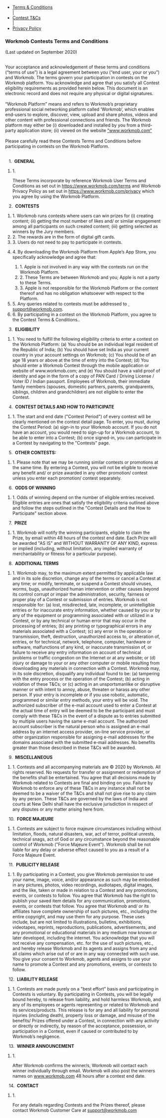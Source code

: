 <div class="container">
        <div class="row">
            <div class="col-12 mb-5">
                <div class="row">
                    <div class="col-12">
                        <!-- <a style="color:'#000'" class="close m-2" href="legal.html"><img src="img/close.png" width="30px" height="30px" class="float-right" alt="..."></a> -->
                    </div>
                </div>
                <div class="row">
                    <div class="col-12">
                        <ul class='tabs'>
                        <li><a href='/terms'>Terms & Conditions</a></li> |
                        <li class='active'><a href='javascript:void(0)'>Contest T&Cs</a></li> |
                        <li><a href='/privacy'>Privacy Policy</a></li>
                        </ul>
                    </div>
                </div>
                <!-- <a style="color:'#000'" class="close m-2" href="legal.html"><img src="img/close.png" width="30px" height="30px" class="float-right" alt="..."></a> -->
                <h3 class="mt-5 mb-3 font-weight-bold">Workmob Contests Terms and Conditions</h3>
                <p>(Last updated on September 2020)<br /><br /></p>
                <p>
                  Your acceptance and acknowledgement of these terms and conditions
                  (“terms of use”) is a legal agreement between you (“end user, your or you”)
                  and Workmob. The terms govern your participation in contests on the
                  Workmob platform. You acknowledge and agree that you satisfy all
                  Contest eligibility requirements as provided herein below. This document is
                  an electronic record and does not require any physical or digital
                  signatures.<br /><br />
                  “Workmob Platform” means and refers to Workmob’s proprietary
                  professional social networking platform called ‘Workmob’, which enables
                  end-users to explore, discover, view, upload and share photos, videos and
                  other content with professional connections and friends. The Workmob platform may either be (i) downloaded and installed by you
                  from a third-party application store; (ii) viewed on the website
                  <a href='https://www.workmob.com/'>“www.workmob.com”</a><br /><br />
                  Please carefully read these Contests Terms and Conditions before
                  participating in contests on the Workmob Platform.<br /><br />
              </p>
              <!-- section 1 -->
              <p class="mb20">&nbsp;&nbsp; 1. &nbsp;<strong>GENERAL</strong></p>
              <ol class="listing">
                  <li>
                      <span class="list">1.</span>
                      <p>These Terms incorporate by reference Workmob User Terms and
                      Conditions as set out in <a href='terms.html'>https://www.workmob.com/terms</a> and Workmob
                      Privacy Policy as set out in <a href='privacy.html'>https://www.workmob.com/privacy</a> which you
                      agree by using the Workmob Platform.</p>
                  </li>
              </ol>
              <!-- section 2 -->
              <p class="mb20">&nbsp;&nbsp; 2. &nbsp;<strong>CONTESTS</strong></p>
              <ol class="listing">
                  <li>
                      <span class="list">1.</span>
                      Workmob runs contests where users can win prizes for (i) creating
                      content; (ii) getting the most number of likes and/ or similar engagement
                      among all participants on such created content; (iii) getting selected as
                      winners by the Jury members.
                  </li>
                  <li>
                      <span class="list">2.</span>
                      The rewards are in the form of digital gift cards.
                  </li>
                  <li>
                      <span class="list">3.</span>
                      Users do not need to pay to participate in contests.
                  </li>
                  <li class="column">
                      <p class="flexRow mb20">
                          <span class="list">4.</span>
                          By downloading the Workmob Platform from Apple’s App Store, you
                          specifically acknowledge and agree that:
                      </p>
                      <ol class="listing">
                          <li>
                              <span class="list">1.</span>
                              Apple is not involved in any way with the contests run on the Workmob Platform.
                          </li>
                          <li>
                              <span class="list">2.</span>
                              These Terms are between Workmob and you; Apple is not a party to these Terms.
                          </li>
                          <li>
                              <span class="list">3.</span>
                              Apple is not responsible for the Workmob Platform or the content thereof and has no obligation whatsoever with respect to the Platform.
                          </li>
                      </ol>
                  </li>
                  <li>
                      <span class="list">5.</span>
                      Any queries related to contests must be addressed to <a href="mailito:support@workmob.com">&nbsp; support@workmob.com</a>.
                  </li>
                  <li>
                      <span class="list">6.</span>
                      By participating in a contest on the Workmob Platform, you agree to the Contest Terms & Conditions..
                  </li>
              </ol>
              <!-- section 3 -->
              <p class="mb20">&nbsp;&nbsp; 3. &nbsp;<strong>ELIGIBILITY</strong></p>
              <ol class="listing">
                  <li>
                      <span class="list">1.</span>
                      You need to fulfill the following eligibility criteria to enter a contest on the
                      Workmob Platform: (a) You should be an individual legal resident of the
                      Republic of India; (b) You should have set India as your current country in
                      your account settings on Workmob; (c) You should be of an age 18 years
                      or above at the time of entry into the Contest; (d) You should enter a
                      Workmob Contest through the mobile application or website of
                      www.workmob.com; and (e) You should have a valid proof of identity and
                      age in the form of a copy of PAN Card / Driving License / Voter ID / Indian
                      passport. Employees of Workmob, their immediate family members
                      (spouses, domestic partners, parents, grandparents, siblings, children
                      and grandchildren) are not eligible to enter the Contest.
                  </li>
              </ol>
              <!-- section 4 -->
              <p class="mb20">&nbsp;&nbsp; 4. &nbsp;<strong>CONTEST DETAILS AND HOW TO PARTICIPATE</strong></p>
              <ol class="listing">
                  <li>
                      <span class="list">1.</span>
                      The start and end date ("Contest Period") of every contest will be clearly
                      mentioned on the contest detail page. To enter, you must, during the
                      Contest Period: (a) sign-in to your Workmob account. If you do not have
                      an account, you would need to sign-up for a Workmob account, to be able
                      to enter into a Contest; (b) once signed-in, you can participate in a
                      Contest by navigating to the "Contests" page.
                  </li>
              </ol>
              <!-- section 5 -->
              <p class="mb20">&nbsp;&nbsp; 5. &nbsp;<strong>OTHER CONTESTS:</strong></p>
              <ol class="listing">
                  <li>
                      <span class="list">1.</span>
                      Please note that we may be running similar contests or promotions at the
                      same time. By entering a Contest, you will not be eligible to receive any
                      benefit and/ or prize awarded in any other promotion/ contest unless you
                      enter each promotion/ contest separately.
                  </li>
              </ol>
              <!-- section 6 -->
              <p class="mb20">&nbsp;&nbsp; 6. &nbsp;<strong>ODDS OF WINNING</strong></p>
              <ol class="listing">
                  <li>
                      <span class="list">1.</span>
                      Odds of winning depend on the number of eligible entries received.
                      Eligible entries are ones that satisfy the eligibility criteria outlined above
                      and follow the steps outlined in the "Contest Details and the How to
                      Participate" section above.
                  </li>
              </ol>
              <!-- section 7 -->
              <p class="mb20">&nbsp;&nbsp; 7. &nbsp;<strong>PRIZE</strong></p>
              <ol class="listing">
                  <li>
                      <span class="list">1.</span>
                      Workmob will notify the winning participants, eligible to claim the Prize, by
                      email within 48 hours of the contest end date. Each Prize will be awarded
                      "AS IS" and WITHOUT WARRANTY OF ANY KIND, express or implied
                      (including, without limitation, any implied warranty of merchantability or
                      fitness for a particular purpose).
                  </li>
              </ol>
              <!-- section 8 -->
              <p class="mb20">&nbsp;&nbsp; 8. &nbsp;<strong>ADDITIONAL TERMS</strong></p>
              <ol class="listing">
                  <li>
                      <span class="list">1.</span>
                      Workmob may, to the maximum extent permitted by applicable law and in
                      its sole discretion, change any of the terms or cancel a Contest at any
                      time; or modify, terminate, or suspend a Contest should viruses, worms,
                      bugs, unauthorized human intervention or other causes beyond its control
                      corrupt or impair the administration, security, fairness or proper play of a
                      Contest or submission of entries. Workmob is not responsible for: (a) lost,
                      misdirected, late, incomplete, or unintelligible entries or for inaccurate
                      entry information, whether caused by you or by any of the equipment or
                      programming associated with or utilized in a Contest, or by any technical
                      or human error that may occur in the processing of entries; (b) any
                      printing or typographical errors in any materials associated with a
                      Contest; (c) any error in the operation or transmission, theft, destruction,
                      unauthorized access to, or alteration of, entries, or for technical, network,
                      telephone, computer, hardware or software, malfunctions of any kind, or
                      inaccurate transmission of, or failure to receive any entry information on
                      account of technical problems or traffic congestion on the Internet or at
                      any website; or (d) injury or damage to your or any other computer or
                      mobile resulting from downloading any materials in connection with a
                      Contest. Workmob may, in its sole discretion, disqualify any individual
                      found to be: (a) tampering with the entry process or the operation of the
                      Contest; (b) acting in violation of these T&Cs; or (c) acting in an
                      unsportsmanlike or disruptive manner or with intent to annoy, abuse,
                      threaten or harass any other person. If your entry is incomplete or if you
                      use robotic, automatic, programmed or similar entry methods, your entry
                      will be void. The authorized subscriber of the e-mail account used to enter
                      a Contest at the actual time of entry will be deemed to be the participant
                      and must comply with these T&Cs in the event of a dispute as to entries
                      submitted by multiple users having the same e-mail account. The
                      authorized account subscriber is the natural person who is assigned an e-mail address by an internet access provider, on-line service provider, or
                      other organization responsible for assigning e-mail addresses for the
                      domains associated with the submitted e-mail addresses. No benefits
                      greater than those described in these T&Cs will be awarded.
                  </li>
              </ol>
              <!-- section 9 -->
              <p class="mb20">&nbsp;&nbsp; 9. &nbsp;<strong>MISCELLANEOUS</strong></p>
              <ol class="listing">
                  <li>
                      <span class="list">1.</span>
                      Contests and all accompanying materials are © 2020 by Workmob. All
                      rights reserved. No requests for transfer or assignment or redemption of
                      the benefits shall be entertained. You agree that all decisions made by
                      Workmob related to Contests are final and binding on you. Failure by
                      Workmob to enforce any of these T&Cs in any instance shall not be
                      deemed to be a waiver of the T&Cs and shall not give rise to any claim by
                      any person. These T&Cs are governed by the laws of India and courts at
                      New Delhi shall have the exclusive jurisdiction in respect of any disputes
                      or any matter arising here from.
                  </li>
              </ol>
              <!-- section 10 -->
              <p class="mb20">&nbsp;&nbsp; 10. &nbsp;<strong>FORCE MAJEURE</strong></p>
              <ol class="listing">
                  <li>
                      <span class="list">1.</span>
                      Contests are subject to force majeure circumstances including without
                      limitation, floods, natural disasters, war, act of terror, political unrests,
                      technical snags, act of God or any circumstance beyond the reasonable
                      control of Workmob ("Force Majeure Event"). Workmob shall be not liable
                      for any delay or adverse effect caused to you as a result of a Force
                      Majeure Event.
                  </li>
              </ol>
              <!-- section 11 -->
              <p class="mb20">&nbsp;&nbsp; 11. &nbsp;<strong>PUBLICITY RELEASE</strong></p>
              <ol class="listing">
                  <li>
                      <span class="list">1.</span>
                      By participating in a Contest, you give Workmob permission to use your
                      name, image, voice, and/or appearance as such may be embodied in any
                      pictures, photos, video recordings, audiotapes, digital images, and the
                      like, taken or made in relation to a Contest and any promotions, events,
                      or contests to follow. You agree that Workmob has the right to publish
                      your saved item details for any communication, promotions, events, or
                      contests that follow. You agree that Workmob and/ or its affiliates have
                      complete ownership of such pictures, etc., including the entire copyright,
                      and may use them for any purpose. These uses include, but are not
                      limited to illustrations, bulletins, exhibitions, videotapes, reprints,
                      reproductions, publications, advertisements, and any promotional or
                      educational materials in any medium now known or later developed,
                      including the internet. You acknowledge that you will not receive any
                      compensation, etc. for the use of such pictures, etc., and hereby release
                      Workmob and its agents and assigns from any and all claims which arise
                      out of or are in any way connected with such use. You give your consent
                      to Workmob, agents and assigns to use your name to promote a Contest
                      and any promotions, events, or contests to follow.
                  </li>
              </ol>
              <!-- section 12 -->
              <p class="mb20">&nbsp;&nbsp; 12. &nbsp;<strong>LIABILITY RELEASE</strong></p>
              <ol class="listing">
                  <li>
                      <span class="list">1.</span>
                      Contests are made purely on a "best effort" basis and participating in
                      Contests is voluntary. By participating in Contests, you will be legally
                      bound hereby, to release from liability, and hold harmless Workmob, and
                      any of its employees or agents representing or related to Workmob and
                      its services/products. This release is for any and all liability for personal
                      injuries (including death), property loss or damage, and misuse of the
                      benefits/ Prizes offered under a Contest, in connection with any activity or
                      directly or indirectly, by reason of the acceptance, possession, or
                      participation in a Contest, even if caused or contributed to by Workmob’s
                      negligence.
                  </li>
              </ol>
              <!-- section 13 -->
              <p class="mb20">&nbsp;&nbsp; 13. &nbsp;<strong>WINNER ANNOUNCEMENT</strong></p>
              <ol class="listing">
                  <li>
                      <span class="list">1.</span>
                      <p>
                          After Workmob confirms the winner/s, Workmob will contact each winner
                          individually through email. Workmob will also post the winners names on
                          <a href='https://www.workmob.com/'> www.workmob.com</a> 48 hours after a contest end date.
                      </p>
                  </li>
              </ol>
              <!-- section 14 -->
              <p class="mb20">&nbsp;&nbsp; 14. &nbsp;<strong>CONTACT</strong></p>
              <ol class="listing">
                  <li>
                      <span class="list">1.</span>
                      <p>
                        For any details regarding Contests and the Prizes thereof, please contact
                        Workmob Customer Care at  <a href="mailito:support@workmob.com"> support@workmob.com</a>
                      </p>
                  </li>
              </ol>
            </div>
         </div>
    </div>
